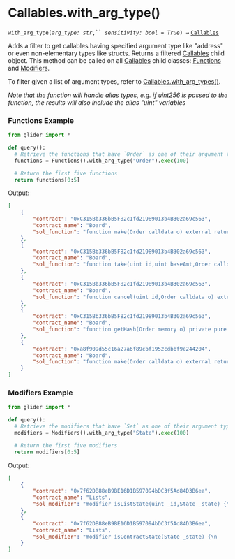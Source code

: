 # Callables.with\_arg\_type()

`with_arg_type(`_`arg_type: str`_`,`` `_`sensitivity: bool = True`_`) →` [`Callables`](./)

Adds a filter to get callables having specified argument type like "address" or even non-elementary types like structs. Returns a filtered [Callables](./) child object. This method can be called on all [Callables](./) child classes: [Functions](../functions/) and [Modifiers](../modifiers/).

To filter given a list of argument types, refer to [Callables.with\_arg\_types()](callables.with\_arg\_types.md).

_Note that the function will handle alias types, e.g. if uint256 is passed to the function, the results will also include the alias "uint" variables_

### Functions Example

```python
from glider import *

def query():
  # Retrieve the functions that have `Order` as one of their argument types
  functions = Functions().with_arg_type("Order").exec(100)

  # Return the first five functions
  return functions[0:5]
```

Output:

```json
[
    {
        "contract": "0xC315Bb336bB5F82c1fd21989013b4B302a69c563",
        "contract_name": "Board",
        "sol_function": "function make(Order calldata o) external returns (uint id) {\n        require(o.owner == msg.sender,'board/not-owner');\n        require(o.expires > block.timestamp,'board/too-late');\n        require(o.expires <= block.timestamp + TTL,'board/too-long');\n        require(o.baseAmt >= o.minBaseAmt,'board/min-base-too-big');\n        id = next++;\n        orders[id] = getHash(o);\n        emit Make(id,o);\n    }"
    },
    {
        "contract": "0xC315Bb336bB5F82c1fd21989013b4B302a69c563",
        "contract_name": "Board",
        "sol_function": "function take(uint id,uint baseAmt,Order calldata o) external {\n        require(orders[id] == getHash(o),'board/wrong-hash');\n        require(o.expires > block.timestamp,'board/expired');\n        require(baseAmt <= o.baseAmt,'board/base-too-big');\n        require(baseAmt >= o.minBaseAmt || baseAmt == o.baseAmt,'board/base-too-small');\n\n        uint one = 10 ** uint(o.baseDecimals);\n        uint rounding = !o.buying && (baseAmt * o.price) % one > 0 ? one : 0;\n        uint quoteAmt = (baseAmt * o.price + rounding) / one;\n\n        if(baseAmt < o.baseAmt) {\n            Order memory n = o;\n            n.baseAmt = n.baseAmt - baseAmt;\n            orders[id] = getHash(n);\n        } else {\n            delete orders[id];\n        }\n\n        emit Take(msg.sender,id,baseAmt,quoteAmt);\n\n        if(o.buying) {\n            safeTransferFrom(ERC20(o.baseTkn),msg.sender,o.owner,baseAmt);\n            safeTransferFrom(ERC20(o.quoteTkn),o.owner,msg.sender,quoteAmt);\n\n        } else {\n            safeTransferFrom(ERC20(o.baseTkn),o.owner,msg.sender,baseAmt);\n            safeTransferFrom(ERC20(o.quoteTkn),msg.sender,o.owner,quoteAmt);\n        }\n    }"
    },
    {
        "contract": "0xC315Bb336bB5F82c1fd21989013b4B302a69c563",
        "contract_name": "Board",
        "sol_function": "function cancel(uint id,Order calldata o) external {\n        require(orders[id] == getHash(o),'board/wrong-hash');\n        require(o.expires <= block.timestamp || o.owner == msg.sender,'board/invalid-cancel');\n        delete orders[id];\n        emit Cancel(msg.sender,id);\n    }"
    },
    {
        "contract": "0xC315Bb336bB5F82c1fd21989013b4B302a69c563",
        "contract_name": "Board",
        "sol_function": "function getHash(Order memory o) private pure returns (bytes32) {\n        return keccak256(abi.encode(\n            o.baseTkn,o.quoteTkn,o.baseDecimals,o.buying,o.owner,o.expires,o.baseAmt,o.price,o.minBaseAmt\n        ));\n    }"
    },
    {
        "contract": "0xa8f909d55c16a27a6f89cbf1952cdbbf9e244204",
        "contract_name": "Board",
        "sol_function": "function make(Order calldata o) external returns (uint id) {\n        require(o.owner == msg.sender,'board/not-owner');\n        require(o.expires > block.timestamp,'board/too-late');\n        require(o.expires < block.timestamp + TTL,'board/too-long');\n        require(o.baseAmt >= o.minBaseAmt,'board/min-base-too-big');\n        id = next++;\n        orders[id] = getHash(o);\n        emit Make(id,o);\n    }"
    }
]
```

### Modifiers Example

```python
from glider import *

def query():
  # Retrieve the modifiers that have `Set` as one of their argument types
  modifiers = Modifiers().with_arg_type("State").exec(100)

  # Return the first five modifiers
  return modifiers[0:5]
```

Output:

```json
[
    {
        "contract": "0x7f62DB88eB9BE16D1B597094bDC3f5Ad84D3B6ea",
        "contract_name": "Lists",
        "sol_modifier": "modifier isListState(uint _id,State _state) {\n      require (\n        idToList[_id].state == _state,\"list state is not valid\"\n      );\n      _;\n    }"
    },
    {
        "contract": "0x7f62DB88eB9BE16D1B597094bDC3f5Ad84D3B6ea",
        "contract_name": "Lists",
        "sol_modifier": "modifier isContractState(State _state) {\n      require (\n        state == _state,\"contract state is not valid\"\n      );\n      _;\n    }"
    }
]
```
